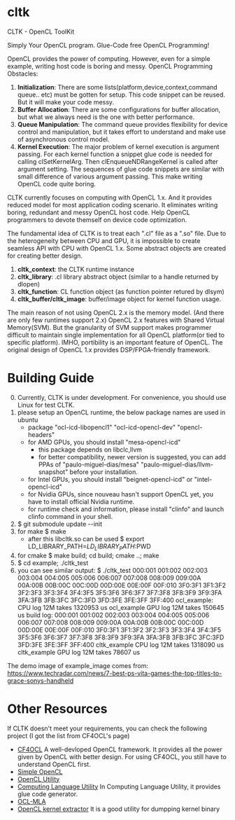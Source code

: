 # cltk
CLTK - OpenCL ToolKit

Simply Your OpenCL program.
Glue-Code free OpenCL Programming!

OpenCL provides the power of computing. However, even for a simple example, writing host code is boring and messy.
OpenCL Programming Obstacles:
1. **Initialization**:
    There are some lists(platform,device,context,command queue.. etc) must be gotten for setup. This code snippet can be reused. But it will make your code messy.
2. **Buffer Allocation**:
    There are some configurations for buffer allocation, but what we always need is the one with better performance.
3. **Queue Manipulation**:
    The command queue provides flexibility for device control and manipulation, but it takes effort to understand and make use of asynchronous control model.
4. **Kernel Execution**:
    The major problem of kernel execution is argument passing. For each kernel function a snippet glue code is needed for calling clSetKernelArg. Then clEnqueueNDRangeKernel is called after argument setting. The sequences of glue code snippets are similar with small difference of various argument passing. This make writing OpenCL code quite boring.

CLTK currently focuses on computing with OpenCL 1.x. And it provides reduced model for most application coding scenario. It eliminates writing boring, redundant and messy OpenCL host code. Help OpenCL programmers to devote themself on device code optimization.

The fundamental idea of CLTK is to treat each ".cl" file as a ".so" file. Due to the heterogeneity between CPU and GPU, it is impossible to create seamless API with CPU with OpenCL 1.x. Some abstract objects are created for creating better design.

1. **cltk_context**:
    the CLTK runtime instance
2. **cltk_library**:
    .cl library abstract object (similar to a handle returned by dlopen)
3. **cltk_function**:
    CL function object (as function pointer retured by dlsym)
4. **cltk_buffer/cltk_image**:
    buffer/image object for kernel function usage.

The main reason of not using OpenCL 2.x is the memory model. (And there are only few runtimes support 2.x) OpenCL 2.x features with Shared Virtual Memory(SVM). But the granularity of SVM support makes programmer difficult to maintain single implementation for all OpenCL platform(or tied to specific platform). IMHO, portibility is an important feature of OpenCL. The original design of OpenCL 1.x provides DSP/FPGA-friendly framework.


# Building Guide
0. Currently, CLTK is under development. For convenience, you should use Linux for test CLTK.
1. please setup an OpenCL runtime, the below package names are used in ubuntu
    * package "ocl-icd-libopencl1" "ocl-icd-opencl-dev" "opencl-headers"
    * for AMD GPUs, you should install "mesa-opencl-icd"
        - this package depends on libclc,llvm
        - for better compatibility, newer version is suggested, you can add PPAs of "paulo-miguel-dias/mesa" "paulo-miguel-dias/llvm-snapshot" before your installation.
    * for Intel GPUs, you should install "beignet-opencl-icd" or "intel-opencl-icd"
    * for Nvidia GPUs, since nouveau hasn't support OpenCL yet, you have to install official Nvidia runtime.
    * for runtime check and information, please install "clinfo" and launch clinfo command in your shell.
3. $ git submodule update --init
4. for make
   $ make
    * after this libcltk.so can be used
   $ export LD_LIBRARY_PATH=$LD_LIBRARY_PATH:$PWD
5. for cmake
   $ make build; cd build; cmake ..; make
7. $ cd example; ./cltk_test
8. you can see similar output:
$ ./cltk_test
000:001 001:002 002:003 003:004 004:005 005:006 006:007 007:008 008:009 009:00A 00A:00B 00B:00C 00C:00D 00D:00E 00E:00F 00F:010
3F0:3F1 3F1:3F2 3F2:3F3 3F3:3F4 3F4:3F5 3F5:3F6 3F6:3F7 3F7:3F8 3F8:3F9 3F9:3FA 3FA:3FB 3FB:3FC 3FC:3FD 3FD:3FE 3FE:3FF 3FF:400
ocl_example: CPU log 12M takes 1320953 us
ocl_example GPU log 12M takes 150645 us
build log:
000:001 001:002 002:003 003:004 004:005 005:006 006:007 007:008 008:009 009:00A 00A:00B 00B:00C 00C:00D 00D:00E 00E:00F 00F:010
3F0:3F1 3F1:3F2 3F2:3F3 3F3:3F4 3F4:3F5 3F5:3F6 3F6:3F7 3F7:3F8 3F8:3F9 3F9:3FA 3FA:3FB 3FB:3FC 3FC:3FD 3FD:3FE 3FE:3FF 3FF:400
cltk_example CPU log 12M takes 1318090 us
cltk_example GPU log 12M takes 78607 us

The demo image of example_image comes from:
https://www.techradar.com/news/7-best-ps-vita-games-the-top-titles-to-grace-sonys-handheld

# Other Resources
If CLTK doesn't meet your requirements, you can check the following project (I got the list from CF4OCL's page)
* [CF4OCL](https://fakenmc.github.io/cf4ocl/ "cf4ocl")
    A well-devloped OpenCL framework. It provides all the power given by OpenCL with better design.
    For using CF4OCL, you still have to understand OpenCL first.
* [Simple OpenCL](https://github.com/morousg/simple-opencl "simple-opencl")
* [OpenCL Utility](https://github.com/Oblomov/CLU "CLU")
* [Computing Language Utility](https://github.com/Computing-Language-Utility/CLU "CLU")
    In Computing Language Utility, it provides glue code generator.
* [OCL-MLA](http://tuxfan.github.io/ocl-mla/ "OCL-MLA")
* [OpenCL kernel extractor](https://github.com/anyc/ocl-ke "ocl-ke")
    It is a good utility for dumpping kernel binary
